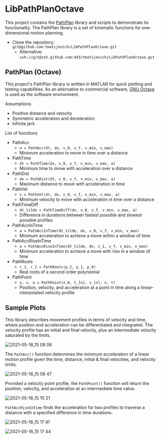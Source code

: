 # LibPathPlanOctave

This project contains the [PathPlan](https://github.com/tmatijevich/LibPathPlan) library and scripts to demonstrate its functionality. The PathPlan library is a set of kinematic functions for one-dimensional motion planning.

- Clone the repository: `git@github.com:tmatijevich/LibPathPlanOctave.git`
	- Alternative: `ssh://git@ssh.github.com:443/tmatijevich/LibPathPlanOctave.git`
	
## PathPlan (Octave)

This project's PathPlan library is written in MATLAB for quick plotting and testing capabilities. As an alternative to commercial software, [GNU Octave](https://www.gnu.org/software/octave/) is used as the software environment.

Assumptions
- Positive distance and velocity
- Symmetric acceleration and deceleration
- Infinite jerk

List of functions
- PathAcc
	- `a = PathAcc(dt, dx, v_0, v_f, v_min, v_max)`
	- Minimum acceleration to move in time over a distance
- PathTime
	- `dt = PathTime(dx, v_0, v_f, v_min, v_max, a)`
	- Minimum time to move with acceleration over a distance
- PathDist
	- `dx = PathDist(dt, v_0, v_f, v_min, v_max, a)`
	- Maximum distance to move with acceleration in time
- PathVel
	- `v = PathVel(dt, dx, v_0, v_f, v_min, v_max, a)`
	- Minimum velocity to move with acceleration in time over a distance
- PathTimeDiff
	- `dt_tilde = PathTimeDiff(dx, v_0, v_f, v_min, v_max, a)`
	- Difference in durations between fastest possible and slowest possible profiles
- PathAccInTime
	- `a = PathAccInTime(dt_tilde, dx, v_0, v_f, v_min, v_max)`
	- Minimum acceleration to achieve a move within a window of time
- PathAccRiseInTime
	- `a = PathAccRiseInTime(dt_tilde, dx, v_1, v_f, v_min, v_max)`
	- Minimum acceleration to achieve a move with rise in a window of time
- PathRoots
	- `r_1, r_2 = PathRoots(p_2, p_1, p_0)`
	- Real roots of a second order polynomial
- PathPoint
	- `x, v, a = PathPoint(x_0, t_[n], v_[n], n, t)`
	- Position, velocity, and acceleration at a point in time along a linear-interpolated velocity profile
	
## Sample Plots

This library describes movement profiles in terms of velocity and time, where position and acceleration can be differentiated and integrated. The velocity profile has an initial and final velocity, plus an intermediate velocity saturated by the limits.

![2021-05-18_15 08 06](https://user-images.githubusercontent.com/33841634/118716809-de048300-b7ea-11eb-8022-8f65cd71a55c.png)

The `PathAcc()` function determines the minimum acceleration of a linear motion profile given the time, distance, initial & final velocities, and velocity limits.

![2021-05-18_15 08 47](https://user-images.githubusercontent.com/33841634/118716876-f5dc0700-b7ea-11eb-8505-a900ce2f5810.png)

Provided a velocity point profile, the `PathPoint()` function will return the position, velocity, and acceleration at an intermediate time value.

![2021-05-18_15 10 21](https://user-images.githubusercontent.com/33841634/118717067-2e7be080-b7eb-11eb-86ff-90735e557f76.png)

`PathAccRiseInTime` finds the acceleration for two profiles to traverse a distance with a specified difference in time durations.

![2021-05-18_15 17 41](https://user-images.githubusercontent.com/33841634/118717859-36885000-b7ec-11eb-9d88-324cf8796e31.png)

![2021-05-18_15 17 44](https://user-images.githubusercontent.com/33841634/118717875-3a1bd700-b7ec-11eb-8724-980e5d953152.png)
